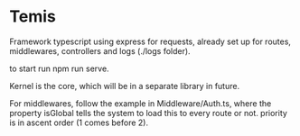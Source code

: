 # Temis

Framework typescript using express for requests, already set up for routes, middlewares, controllers and logs (./logs folder).

to start run npm run serve.

Kernel is the core, which will be in a separate library in future.

For middlewares, follow the example in Middleware/Auth.ts, where the property isGlobal tells the system to load this to every route or not. priority is in ascent order (1 comes before 2).
